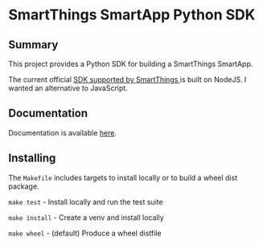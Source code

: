 # SmartThings SmartApp Python SDK

## Summary
This project provides a Python SDK for building a SmartThings SmartApp.

The current official 
[SDK supported by SmartThings ](https://github.com/SmartThingsCommunity/smartapp-sdk-nodejs) 
is built on NodeJS.  I wanted an alternative to JavaScript.  

## Documentation
Documentation is available [here](https://github.hodge-labs.us/smartapp-sdk-python/docs).

## Installing
The `Makefile` includes targets to install locally or to build a wheel dist package.

`make test` - Install locally and run the test suite


`make install` - Create a venv and install locally 


`make wheel` - (default) Produce a wheel distfile
